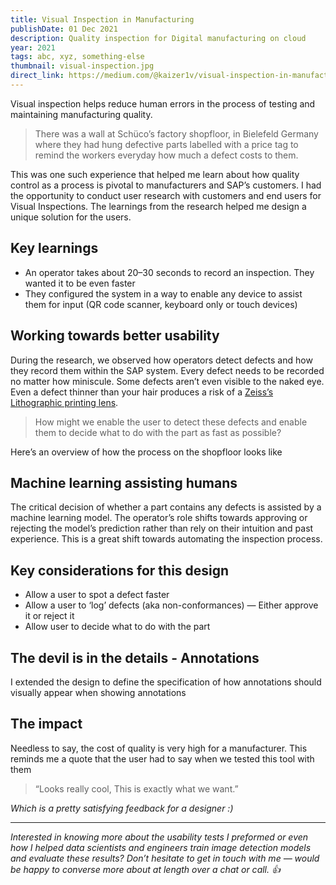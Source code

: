 ```yaml
---
title: Visual Inspection in Manufacturing
publishDate: 01 Dec 2021
description: Quality inspection for Digital manufacturing on cloud
year: 2021
tags: abc, xyz, something-else
thumbnail: visual-inspection.jpg
direct_link: https://medium.com/@kaizer1v/visual-inspection-in-manufacturing-c8564400006c
---
```


Visual inspection helps reduce human errors in the process of testing and maintaining manufacturing quality.

> There was a wall at Schüco’s factory shopfloor, in Bielefeld Germany where they had hung defective parts labelled with a price tag to remind the workers everyday how much a defect costs to them.


This was one such experience that helped me learn about how quality control as a process is pivotal to manufacturers and SAP’s customers. I had the opportunity to conduct user research with customers and end users for Visual Inspections. The learnings from the research helped me design a unique solution for the users.

## Key learnings

* An operator takes about 20–30 seconds to record an inspection. They wanted it to be even faster
* They configured the system in a way to enable any device to assist them for input (QR code scanner, keyboard only or touch devices)


## Working towards better usability

During the research, we observed how operators detect defects and how they record them within the SAP system. Every defect needs to be recorded no matter how miniscule. Some defects aren’t even visible to the naked eye. Even a defect thinner than your hair produces a risk of a [Zeiss’s Lithographic printing lens](https://www.zeiss.com/semiconductor-manufacturing-technology/home.html).

> How might we enable the user to detect these defects and enable them to decide what to do with the part as fast as possible?

Here’s an overview of how the process on the shopfloor looks like

## Machine learning assisting humans

The critical decision of whether a part contains any defects is assisted by a machine learning model. The operator’s role shifts towards approving or rejecting the model’s prediction rather than rely on their intuition and past experience. This is a great shift towards automating the inspection process.

## Key considerations for this design

* Allow a user to spot a defect faster
* Allow a user to ‘log’ defects (aka non-conformances) — Either approve it or reject it
* Allow user to decide what to do with the part

## The devil is in the details - Annotations

I extended the design to define the specification of how annotations should visually appear when showing annotations

## The impact

Needless to say, the cost of quality is very high for a manufacturer. This reminds me a quote that the user had to say when we tested this tool with them

> “Looks really cool, This is exactly what we want.”

_Which is a pretty satisfying feedback for a designer :)_

-----

_Interested in knowing more about the usability tests I preformed or even how I helped data scientists and engineers train image detection models and evaluate these results? Don’t hesitate to get in touch with me — would be happy to converse more about at length over a chat or call. 👍_